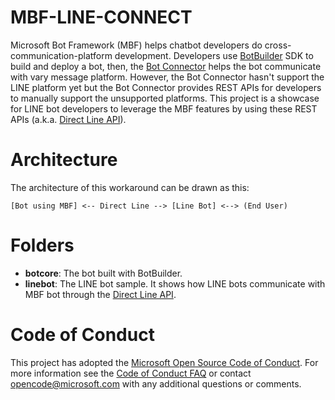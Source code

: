 # MBF-LINE-CONNECT

Microsoft Bot Framework (MBF) helps chatbot developers do cross-communication-platform development. Developers use [BotBuilder](https://github.com/Microsoft/BotBuilder) SDK to build and deploy a bot, then, the [Bot Connector](https://docs.botframework.com/en-us/csharp/builder/sdkreference/gettingstarted.html) helps the bot communicate with vary message platform. However, the Bot Connector hasn't support the LINE platform yet but the Bot Connector provides REST APIs for developers to manually support the unsupported platforms. This project is a showcase for LINE bot developers to leverage the MBF features by using these REST APIs (a.k.a. [Direct Line API](https://docs.botframework.com/en-us/restapi/directline3/)).

# Architecture

The architecture of this workaround can be drawn as this:

```
[Bot using MBF] <-- Direct Line --> [Line Bot] <--> (End User)
```

# Folders

* **botcore**: The bot built with BotBuilder.
* **linebot**: The LINE bot sample. It shows how LINE bots communicate with MBF bot through the [Direct Line API](https://docs.botframework.com/en-us/restapi/directline3/).

# Code of Conduct
This project has adopted the [Microsoft Open Source Code of Conduct](https://opensource.microsoft.com/codeofconduct/). For more information see the [Code of Conduct FAQ](https://opensource.microsoft.com/codeofconduct/faq/) or contact [opencode@microsoft.com](mailto:opencode@microsoft.com) with any additional questions or comments.